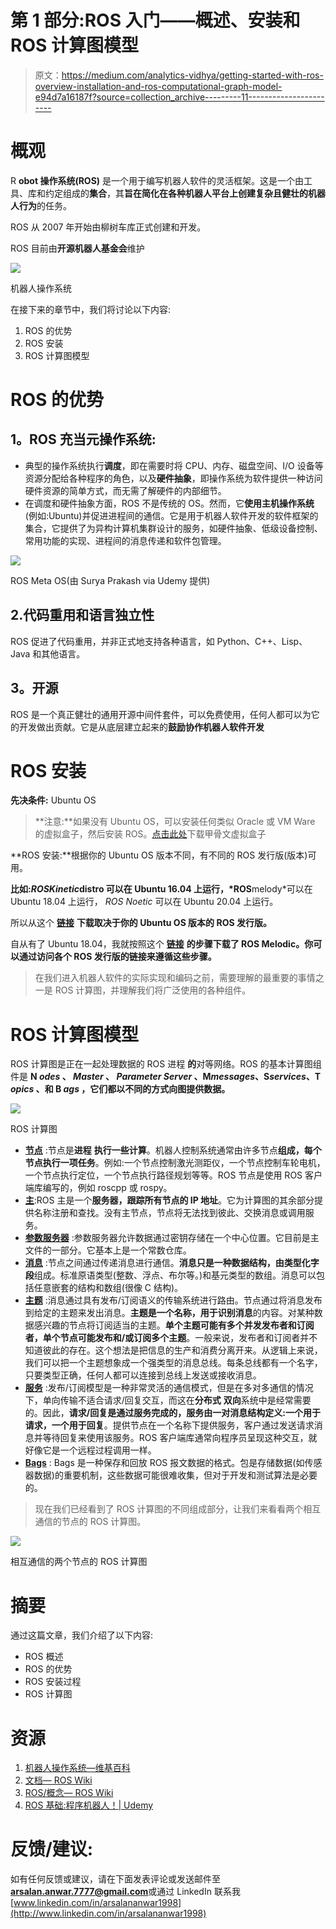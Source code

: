 # 第 1 部分:ROS 入门——概述、安装和 ROS 计算图模型

> 原文：<https://medium.com/analytics-vidhya/getting-started-with-ros-overview-installation-and-ros-computational-graph-model-e94d7a16187f?source=collection_archive---------11----------------------->

# 概观

R **obot 操作系统(ROS)** 是一个用于编写机器人软件的灵活框架。这是一个由工具、库和约定组成的**集合**，其**旨在简化在各种机器人平台上创建复杂且健壮的机器人行为**的任务。

ROS 从 2007 年开始由柳树车库正式创建和开发。

ROS 目前由**开源机器人基金会**维护

![](img/d12c18c4ee8cee75573e66b356c00899.png)

机器人操作系统

在接下来的章节中，我们将讨论以下内容:

1.  ROS 的优势
2.  ROS 安装
3.  ROS 计算图模型

# ROS 的优势

## **1。ROS 充当元操作系统:**

*   典型的操作系统执行**调度**，即在需要时将 CPU、内存、磁盘空间、I/O 设备等资源分配给各种程序的角色，以及**硬件抽象**，即操作系统为软件提供一种访问硬件资源的简单方式，而无需了解硬件的内部细节。
*   在调度和硬件抽象方面，ROS 不是传统的 OS。然而，它**使用主机操作系统**(例如:Ubuntu)并促进进程间的通信。它是用于机器人软件开发的软件框架的集合，它提供了为异构计算机集群设计的服务，如硬件抽象、低级设备控制、常用功能的实现、进程间的消息传递和软件包管理。

![](img/64324dead2e93dd5de51811882abf0e9.png)

ROS Meta OS(由 Surya Prakash via Udemy 提供)

## 2.代码重用和语言独立性

ROS 促进了代码重用，并非正式地支持各种语言，如 Python、C++、Lisp、Java 和其他语言。

## **3。开源**

ROS 是一个真正健壮的通用开源中间件套件，可以免费使用，任何人都可以为它的开发做出贡献。它是从底层建立起来的**鼓励协作机器人软件开发**

# ROS 安装

**先决条件:** Ubuntu OS

> **注意:**如果没有 Ubuntu OS，可以安装任何类似 Oracle 或 VM Ware 的虚拟盒子，然后安装 ROS。[点击此处](https://www.virtualbox.org/)下载甲骨文虚拟盒子

**ROS 安装:**根据你的 Ubuntu OS 版本不同，有不同的 ROS 发行版(版本)可用。

**比如:***ROS**Kinetic*distro 可以在 Ubuntu 16.04 上运行，*ROS**melody*可以在 Ubuntu 18.04 上运行， *ROS* *Noetic* 可以在 Ubuntu 20.04 上运行。

所以从这个 [**链接**](http://wiki.ros.org/ROS/Installation) **下载取决于你的 Ubuntu OS 版本的 ROS 发行版。**

自从有了 Ubuntu 18.04，我就按照这个 [**链接**](http://wiki.ros.org/melodic/Installation/Ubuntu) **的步骤下载了 ROS Melodic。你可以通过访问各个 ROS 发行版的链接来遵循这些步骤。**

> 在我们进入机器人软件的实际实现和编码之前，需要理解的最重要的事情之一是 ROS 计算图，并理解我们将广泛使用的各种组件。

# ROS 计算图模型

ROS 计算图是正在一起处理数据的 ROS 进程 **的**对等网络。ROS 的基本计算图组件是 **N *odes* 、 *Master* 、 *Parameter Server* 、M*messages*、S*services*、T *opics* 、**和 **B *ags*** ，它们都以不同的方式向图提供数据。****

![](img/61d652511e582558d0f60dba971e3f94.png)

ROS 计算图

*   [**节点**](http://wiki.ros.org/Nodes) :节点是**进程** **执行一些计算**。机器人控制系统通常由许多节点**组成，每个节点执行一项任务**。例如:一个节点控制激光测距仪，一个节点控制车轮电机，一个节点执行定位，一个节点执行路径规划等等。ROS 节点是使用 ROS 客户端库编写的，例如 roscpp 或 rospy。
*   [**主**](http://wiki.ros.org/Master):ROS 主是一个**服务器，跟踪所有节点的 IP 地址**。它为计算图的其余部分提供名称注册和查找。没有主节点，节点将无法找到彼此、交换消息或调用服务。
*   [**参数服务器**](http://wiki.ros.org/Parameter%20Server) :参数服务器允许数据通过密钥存储在一个中心位置。它目前是主文件的一部分。它基本上是一个常数仓库。
*   [**消息**](http://wiki.ros.org/Messages) :节点之间通过传递消息进行通信。**消息只是一种数据结构，由类型化字段**组成。标准原语类型(整数、浮点、布尔等。)和基元类型的数组。消息可以包括任意嵌套的结构和数组(很像 C 结构)。
*   [**主题**](http://wiki.ros.org/Topics) :消息通过具有发布/订阅语义的传输系统进行路由。节点通过将消息发布到给定的主题来发出消息。**主题是一个名称，用于识别消息**的内容。对某种数据感兴趣的节点将订阅适当的主题。**单个主题可能有多个并发发布者和订阅者，单个节点可能发布和/或订阅多个主题**。一般来说，发布者和订阅者并不知道彼此的存在。这个想法是把信息的生产和消费分离开来。从逻辑上来说，我们可以把一个主题想象成一个强类型的消息总线。每条总线都有一个名字，只要类型正确，任何人都可以连接到总线上发送或接收消息。
*   [**服务**](http://wiki.ros.org/Services) :发布/订阅模型是一种非常灵活的通信模式，但是在多对多通信的情况下，单向传输不适合请求/回复交互，而这在**分布式** **双向**系统中是经常需要的。因此，**请求/回复是通过服务完成的，服务由一对消息结构定义:一个用于请求，一个用于回复**。提供节点在一个名称下提供服务，客户通过发送请求消息并等待回复来使用该服务。ROS 客户端库通常向程序员呈现这种交互，就好像它是一个远程过程调用一样。
*   [**Bags**](http://wiki.ros.org/Bags) : Bags 是一种保存和回放 ROS 报文数据的格式。包是存储数据(如传感器数据)的重要机制，这些数据可能很难收集，但对于开发和测试算法是必要的。

> 现在我们已经看到了 ROS 计算图的不同组成部分，让我们来看看两个相互通信的节点的 ROS 计算图。

![](img/2b15fcfeea5788a41e5fd06129097517.png)

相互通信的两个节点的 ROS 计算图

# 摘要

通过这篇文章，我们介绍了以下内容:

*   ROS 概述
*   ROS 的优势
*   ROS 安装过程
*   ROS 计算图

# 资源

1.  [机器人操作系统—维基百科](https://en.wikipedia.org/wiki/Robot_Operating_System)
2.  [文档— ROS Wiki](http://wiki.ros.org/)
3.  [ROS/概念— ROS Wiki](http://wiki.ros.org/ROS/Concepts#:~:text=The%20Computation%20Graph%20is%20the%20peer-to-peer%20network%20of,provide%20data%20to%20the%20Graph%20in%20different%20ways.)
4.  [ROS 基础:程序机器人！| Udemy](https://www.udemy.com/course/ros-basics-program-robots/learn/lecture/8892586#overview)

# 反馈/建议:

如有任何反馈或建议，请在下面发表评论或发送邮件至**arsalan.anwar.7777@gmail.com**或通过 LinkedIn 联系我[www.linkedin.com/in/arsalananwar1998](http://www.linkedin.com/in/arsalananwar1998)